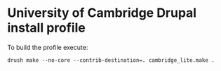 University of Cambridge Drupal install profile
==============================================

To build the profile execute:

    drush make --no-core --contrib-destination=. cambridge_lite.make .
